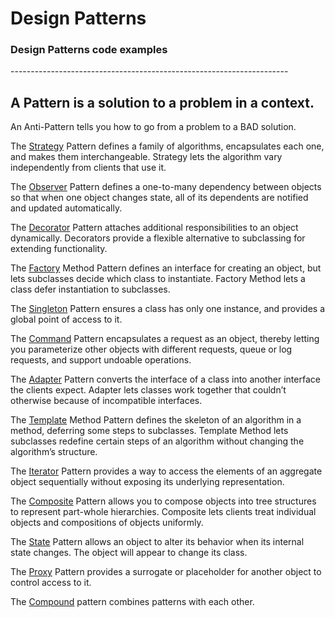 Design Patterns
===============

<h3>Design Patterns code examples</h3>
---------------------------------------------------------------------

A Pattern is a solution to a problem in a context.
---
An Anti-Pattern tells you how to go from a problem to a BAD solution.


The <a href="https://github.com/AncientMariner/Patterns/tree/master/Patterns/src/main/java/org/xander/Strategy">Strategy</a> Pattern defines a family of algorithms, encapsulates each one, and makes them interchangeable. Strategy lets the algorithm vary independently from clients that use it.

The <a href="https://github.com/AncientMariner/Patterns/tree/master/Patterns/src/main/java/org/xander/Observer">Observer</a> Pattern defines a one-to-many dependency between objects so that when one object changes state, all of its dependents are notified and updated automatically.

The <a href="https://github.com/AncientMariner/Patterns/tree/master/Patterns/src/main/java/org/xander/Decorator">Decorator</a> Pattern attaches additional responsibilities to an object dynamically. Decorators provide a flexible alternative to subclassing for extending functionality.

The <a href="https://github.com/AncientMariner/Patterns/tree/master/Patterns/src/main/java/org/xander/Factory">Factory</a> Method Pattern defines an interface for creating an object, but lets subclasses decide which class to instantiate. Factory Method lets a class defer instantiation to subclasses.

The <a href="https://github.com/AncientMariner/Patterns/tree/master/Patterns/src/main/java/org/xander/Singleton">Singleton</a> Pattern ensures a class has only one instance, and provides a global point of access to it.

The <a href="https://github.com/AncientMariner/Patterns/tree/master/Patterns/src/main/java/org/xander/Command">Command</a> Pattern encapsulates a request as an object, thereby letting you parameterize other objects with different requests, queue or log requests, and support undoable operations.

The <a href="https://github.com/AncientMariner/Patterns/tree/master/Patterns/src/main/java/org/xander/Adapter">Adapter</a> Pattern converts the interface of a class into another interface the clients expect. Adapter lets classes work together that couldn’t otherwise because of incompatible interfaces.

The <a href="https://github.com/AncientMariner/Patterns/tree/master/Patterns/src/main/java/org/xander/Template">Template</a> Method Pattern defines the skeleton of an algorithm in a method, deferring some steps to subclasses. Template Method lets subclasses redefine certain steps of an algorithm without changing the algorithm’s structure.

The <a href="https://github.com/AncientMariner/Patterns/tree/master/Patterns/src/main/java/org/xander/Iterator">Iterator</a> Pattern provides a way to access the elements of an aggregate object sequentially without exposing its underlying representation.

The <a href="https://github.com/AncientMariner/Patterns/tree/master/Patterns/src/main/java/org/xander/Composite">Composite</a> Pattern allows you to compose objects into tree structures to represent part-whole hierarchies. Composite lets clients treat individual objects and compositions of objects uniformly.

The <a href="https://github.com/AncientMariner/Patterns/tree/master/Patterns/src/main/java/org/xander/State">State</a> Pattern allows an object to alter its behavior when its internal state changes. The object will appear to change its class.

The <a href="https://github.com/AncientMariner/Patterns/tree/master/Patterns/src/main/java/org/xander/Proxy">Proxy</a> Pattern provides a surrogate or placeholder for another object to control access to it.

The <a href="https://github.com/AncientMariner/Patterns/tree/master/Patterns/src/main/java/org/xander/Compound">Compound</a> pattern combines patterns with each other.
